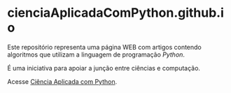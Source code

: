 # cienciaAplicadaComPython.github.io

Este repositório representa uma página WEB com artigos contendo algoritmos que utilizam a linguagem de programação *Python*.

É uma iniciativa para apoiar a junção entre ciências e computação.

Acesse [Ciência Aplicada com Python](https://cienciaaplicadacompython.github.io/).
